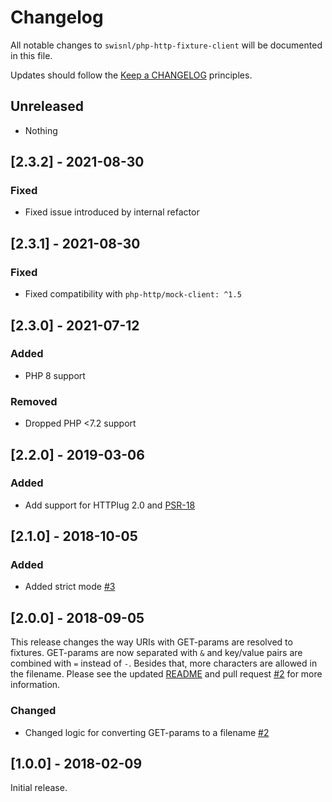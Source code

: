 # Changelog

All notable changes to `swisnl/php-http-fixture-client` will be documented in this file.

Updates should follow the [Keep a CHANGELOG](http://keepachangelog.com/) principles.

## Unreleased

- Nothing

## [2.3.2] - 2021-08-30

### Fixed
- Fixed issue introduced by internal refactor

## [2.3.1] - 2021-08-30

### Fixed
- Fixed compatibility with `php-http/mock-client: ^1.5`

## [2.3.0] - 2021-07-12

### Added
- PHP 8 support

### Removed
- Dropped PHP <7.2 support

## [2.2.0] - 2019-03-06

### Added
- Add support for HTTPlug 2.0 and [PSR-18](https://www.php-fig.org/psr/psr-18/)

## [2.1.0] - 2018-10-05

### Added
- Added strict mode [#3](https://github.com/swisnl/php-http-fixture-client/pull/3)

## [2.0.0] - 2018-09-05

This release changes the way URIs with GET-params are resolved to fixtures. GET-params are now separated with `&` and key/value pairs are combined with `=` instead of `-`. Besides that, more characters are allowed in the filename. Please see the updated [README](https://github.com/swisnl/php-http-fixture-client/blob/master/README.md) and pull request [#2](https://github.com/swisnl/php-http-fixture-client/pull/2) for more information.

### Changed
- Changed logic for converting GET-params to a filename [#2](https://github.com/swisnl/php-http-fixture-client/pull/2)

## [1.0.0] - 2018-02-09

Initial release.

